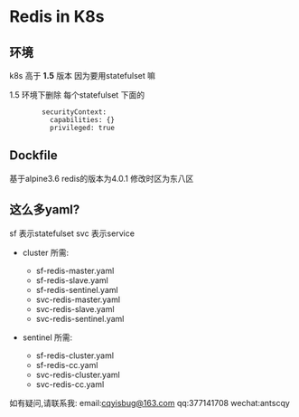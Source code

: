 Redis in K8s
===
环境
---
k8s 高于 **1.5** 版本 因为要用statefulset 嘛

1.5 环境下删除
每个statefulset 下面的
```
        securityContext:
          capabilities: {}
          privileged: true
```
Dockfile 
---
基于alpine3.6  redis的版本为4.0.1 
修改时区为东八区


这么多yaml?
---
sf 表示statefulset
svc 表示service

- cluster 所需: 
    - sf-redis-master.yaml
    - sf-redis-slave.yaml
    - sf-redis-sentinel.yaml
    - svc-redis-master.yaml
    - svc-redis-slave.yaml
    - svc-redis-sentinel.yaml

- sentinel 所需:
    - sf-redis-cluster.yaml
    - sf-redis-cc.yaml
    - svc-redis-cluster.yaml
    - svc-redis-cc.yaml
    
    
如有疑问,请联系我:
email:cqyisbug@163.com
qq:377141708
wechat:antscqy